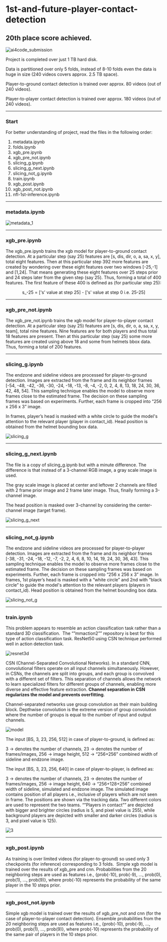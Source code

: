 # 1st-and-future-player-contact-detection
## 20th place score achieved.
![ai4code_submission](https://user-images.githubusercontent.com/49610834/235819407-27ed1b6b-286a-454c-9f6d-b04f17d36bc0.png)

Project is completed over just 1 TB hard disk. 

Data is partitioned over only 5 folds, instead of 8-10 folds even the data is huge in size (240 videos covers approx. 2.5 TB space).

Player-to-ground contact detection is trained over approx. 80 videos (out of 240 videos). 

Player-to-player contact detection is trained over approx. 180 videos (out of 240 videos).

-----

### Start 
For better understanding of project, read the files in the following order:
1. metadata.ipynb 
2. folds.ipynb
3. xgb_pre.ipynb
4. xgb_pre_not.ipynb
5. slicing_g.ipynb
6. slicing_g_next.ipynb
7. slicing_not_g.ipynb
8. train.ipynb
9. xgb_post.ipynb
10. xgb_post_not.ipynb
11. nfl-1st-inference.ipynb

-----

### metadata.ipynb 
![metadata_1](https://github.com/bishnarender/1st-and-future-player-contact-detection/assets/49610834/4cf824f9-10f5-4292-8fd7-01c32cca8bf8)

-----

### xgb_pre.ipynb
The xgb_pre.ipynb trains the xgb model for player-to-ground contact detection. At a particular step (say 25) features are [s, dis, dir, o, a, sa, x, y], total eight features. Then at this particular step 392 more features are created by wondering over these eight features over two windows [-25,-1] and [1,24]. That means generating these eight features over 25 steps prior and 24 steps later from the given step (say 25). Thus, forming a total of 400 features. The first feature of these 400 is defined as (for particular step 25):
<center> s_-25 = ['s' value at step 25] - ['s' value at step 0 i.e. 25-25]</center>

-----

### xgb_pre_not.ipynb
The xgb_pre_not.ipynb trains the xgb model for player-to-player contact detection. At a particular step (say 25) features are [s, dis, dir, o, a, sa, x, y, team], total nine features. Nine features are for both players and thus total 18 features are present. Then at this particular step (say 25) some more features are created using above 18 and some from helmets bbox data. Thus, forming a total of 200 features.

-----

### slicing_g.ipynb
The endzone and sideline videos are processed for player-to-ground detection. Images are extracted from the frame and its neighbor frames [-54, -48, -42, -36, -30, -24, -18, -13, -8, -4, -2, 0, 2, 4, 8, 13, 18, 24, 30, 36, 42, 48, 54]. This sampling technique enables the model to observe more frames close to the estimated frame. The decision on these sampling frames was based on experiments. Further, each frame is cropped into “256 x 256 x 3” image.

In frames, player’s head is masked with a white circle to guide the model's attention to the relevant player (player in contact_id). Head position is obtained from the helmet bounding box data.

![slicing_g](https://github.com/bishnarender/1st-and-future-player-contact-detection/assets/49610834/2c5b2f93-c663-4885-b388-7eb3aec02356)

-----

### slicing_g_next.ipynb
The file is a copy of slicing_g.ipynb but with a minute difference. The difference is that instead of a 3-channel RGB image, a gray scale image is used.  

The gray scale image is placed at center and leftover 2 channels are filled with 2 frame prior image and 2 frame later image. Thus, finally forming a 3-channel image.

The head position is masked over 3-channel by considering the center-channel image (target frame).

![slicing_g_next](https://github.com/bishnarender/1st-and-future-player-contact-detection/assets/49610834/2e07e216-d384-4f43-bc00-861caa41fcf6)

-----

### slicing_not_g.ipynb
The endzone and sideline videos are processed for player-to-player detection. Images are extracted from the frame and its neighbor frames [-38, -31, -24, -18, -12, -7, -2, 2, 4, 6, 8, 10, 14, 19, 24, 30, 36, 43]. This sampling technique enables the model to observe more frames close to the estimated frame. The decision on these sampling frames was based on experiments. Further, each frame is cropped into “256 x 256 x 3” image.
In frames, 1st player’s head is masked with a “white circle” and 2nd with “black circle” to guide the model's attention to the relevant players (players in contact_id). Head position is obtained from the helmet bounding box data.

![slicing_not_g](https://github.com/bishnarender/1st-and-future-player-contact-detection/assets/49610834/62709945-38d8-4adb-898e-9a6369d904e1)

-----

### train.ipynb
This problem appears to resemble an action classification task rather than a standard 3D classification.  The “”mmaction2”” repository is best for this type of action classification task. ResNet50 using CSN technique performed well in action detection task.

![resnet3d](https://github.com/bishnarender/1st-and-future-player-contact-detection/assets/49610834/623dc272-9116-4f06-8630-c0a0481ab4d2)

CSN (Channel-Separated Convolutional Networks). In a standard CNN, convolutional filters operate on all input channels simultaneously. However, in CSNs, the channels are split into groups, and each group is convolved with a different set of filters. This separation of channels allows the network to learn specialized filters for different groups of channels, enabling more diverse and effective feature extraction. <b>Channel separation in CSN regularizes the model and prevents overfitting</b>.

Channel-separated networks use group convolution as their main building block. Depthwise convolution is the extreme version of group convolution where the number of groups is equal to the number of input and output channels. 

![model](https://github.com/bishnarender/1st-and-future-player-contact-detection/assets/49610834/63b7d70b-cc4e-42d1-91ed-ce973921e6cf)

The input [BS, 3, 23, 256, 512] in case of player-to-ground, is defined as:

3 -> denotes the number of channels, 23 -> denotes the number of frames/images, 256 -> image height, 512 -> “256+256” combined width of sideline and endzone image.

The input [BS, 3, 23, 256, 640] in case of player-to-player, is defined as:

3 -> denotes the number of channels, 23 -> denotes the number of frames/images, 256 -> image height, 640 -> “256+128+256” combined width of sideline, simulated and endzone image. The simulated image contains position of all players i.e., inclusive of players which are not seen in frame. The positions are shown via the tracking data. Two different colors are used to represent the two teams. “”Players in contact”” are depicted with bigger and brighter circles (radius is 5, and pixel value is 255), while background players are depicted with smaller and darker circles (radius is 3, and pixel value is 125).

![3](https://github.com/bishnarender/1st-and-future-player-contact-detection/assets/49610834/ab5bf626-3d2f-4324-a73e-57692455f2ea)

-----

### xgb_post.ipynb
As training is over limited videos (for player-to-ground) so used only 3 checkpoints (for inference) corresponding to 3 folds.  Simple xgb model is trained over the results of xgb_pre and cnn. Probabilities from the 20 neighboring steps are used as features i.e., {prob(-10), prob(-9), …, prob(0), prob(1), …, prob(9)}, where prob(-10) represents the probability of the same player in the 10 steps prior.

-----

### xgb_post_not.ipynb
Simple xgb model is trained over the results of xgb_pre_not and cnn (for the case of player-to-player contact detection). Ensemble probabilities from the 20 neighboring steps are used as features i.e., {prob(-10), prob(-9), …, prob(0), prob(1), …, prob(9)}, where prob(-10) represents the probability of the same pair of players in the 10 steps prior.
